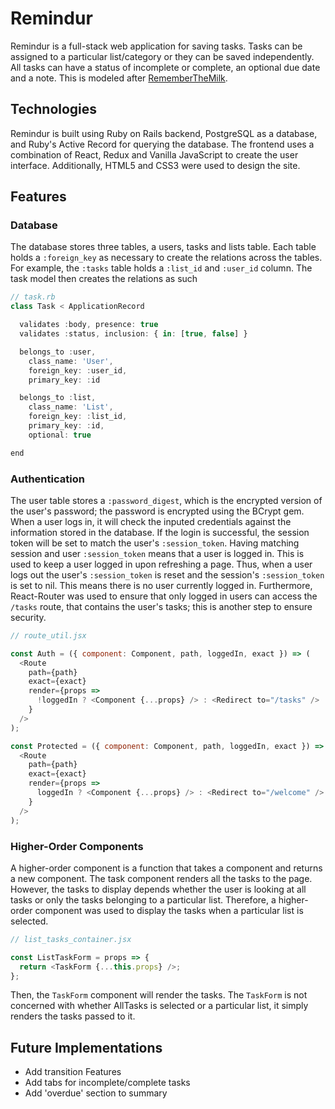 # Remindur

Remindur is a full-stack web application for saving tasks. Tasks can be assigned to a particular list/category or they can be saved independently. All tasks can have a status of incomplete or complete, an optional due date and a note. This is modeled after [RememberTheMilk](https://www.rememberthemilk.com/).

## Technologies

Remindur is built using Ruby on Rails backend, PostgreSQL as a database, and Ruby's Active Record for querying the database. The frontend uses a combination of React, Redux and Vanilla JavaScript to create the user interface. Additionally, HTML5 and CSS3 were used to design the site.

## Features

### Database

The database stores three tables, a users, tasks and lists table. Each table holds a `:foreign_key` as necessary to create the relations across the tables. For example, the `:tasks` table holds a `:list_id` and `:user_id` column. The task model then creates the relations as such

```javascript
// task.rb
class Task < ApplicationRecord

  validates :body, presence: true
  validates :status, inclusion: { in: [true, false] }

  belongs_to :user,
    class_name: 'User',
    foreign_key: :user_id,
    primary_key: :id

  belongs_to :list,
    class_name: 'List',
    foreign_key: :list_id,
    primary_key: :id,
    optional: true

end
```

### Authentication

The user table stores a `:password_digest`, which is the encrypted version of the user's password; the password is encrypted using the BCrypt gem. When a user logs in, it will check the inputed credentials against the information stored in the database. If the login is successful, the session token will be set to match the user's `:session_token`. Having matching session and user `:session_token` means that a user is logged in. This is used to keep a user logged in upon refreshing a page. Thus, when a user logs out the user's `:session_token` is reset and the session's `:session_token` is set to nil. This means there is no user currently logged in. Furthermore, React-Router was used to ensure that only logged in users can access the `/tasks` route, that contains the user's tasks; this is another step to ensure security.

```javascript
// route_util.jsx

const Auth = ({ component: Component, path, loggedIn, exact }) => (
  <Route
    path={path}
    exact={exact}
    render={props =>
      !loggedIn ? <Component {...props} /> : <Redirect to="/tasks" />
    }
  />
);

const Protected = ({ component: Component, path, loggedIn, exact }) => (
  <Route
    path={path}
    exact={exact}
    render={props =>
      loggedIn ? <Component {...props} /> : <Redirect to="/welcome" />
    }
  />
);
```

### Higher-Order Components

A higher-order component is a function that takes a component and returns a new component. The task component renders all the tasks to the page. However, the tasks to display depends whether the user is looking at all tasks or only the tasks belonging to a particular list. Therefore, a higher-order component was used to display the tasks when a particular list is selected.

```javascript
// list_tasks_container.jsx

const ListTaskForm = props => {
  return <TaskForm {...this.props} />;
};
```

Then, the `TaskForm` component will render the tasks. The `TaskForm` is not concerned with whether AllTasks is selected or a particular list, it simply renders the tasks passed to it.

## Future Implementations

* Add transition Features
* Add tabs for incomplete/complete tasks
* Add 'overdue' section to summary
